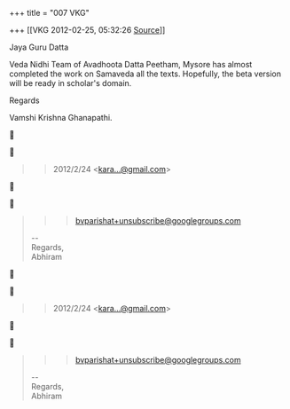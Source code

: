+++
title = "007 VKG"

+++
[[VKG	2012-02-25, 05:32:26 [Source](https://groups.google.com/g/bvparishat/c/mB5pxoeutP0)]]



Jaya Guru Datta

  

Veda Nidhi Team of Avadhoota Datta Peetham, Mysore has almost completed the work on Samaveda all the texts. Hopefully, the beta version will be ready in scholar's domain.

Regards

Vamshi Krishna Ghanapathi.  





> 
> > 2012/2/24 \<[kara...@gmail.com]()\>  
> > 





> 
> > > [bvparishat+unsubscribe@googlegroups.com]()  
> > 
> >   
>   
>   
> --  
> Regards,  
> Abhiram  





> 
> > 2012/2/24 \<[kara...@gmail.com]()\>  
> > 





> 
> > > [bvparishat+unsubscribe@googlegroups.com]()  
> > 
> >   
>   
>   
> --  
> Regards,  
> Abhiram  

